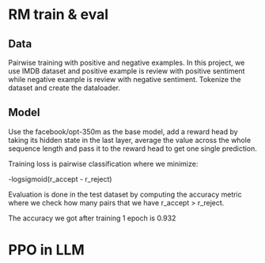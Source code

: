 # RM train & eval

## Data
Pairwise training with positive and negative examples.
In this project, we use IMDB dataset and positive example is review with positive sentiment while negative example is review with negative sentiment.
Tokenize the dataset and create the dataloader.

## Model
Use the facebook/opt-350m as the base model, add a reward head by taking its hidden state in the last layer, average the value across the whole sequence length and pass it to the reward head to get one single prediction.

Training loss is pairwise classification where we minimize:

-logsigmoid(r_accept - r_reject)

Evaluation is done in the test dataset by computing the accuracy metric where we check how many pairs that we have r_accept > r_reject.

The accuracy we got after training 1 epoch is 0.932

# PPO in LLM